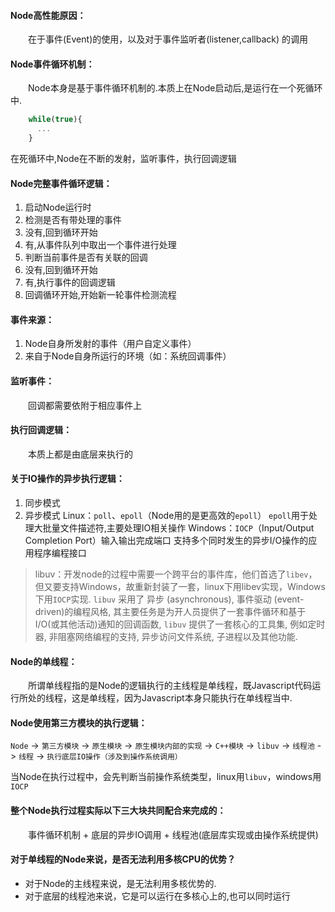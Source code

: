 
#### Node高性能原因：
&emsp;&emsp;在于事件(Event)的使用，以及对于事件监听者(listener,callback) 的调用

#### Node事件循环机制：
&emsp;&emsp;Node本身是基于事件循环机制的.本质上在Node启动后,是运行在一个死循环中.

```js
    while(true){
      ...
    }
```

在死循环中,Node在不断的发射，监听事件，执行回调逻辑

#### Node完整事件循环逻辑：
 1. 启动Node运行时
 2. 检测是否有带处理的事件
 3. 没有,回到循环开始
 4. 有,从事件队列中取出一个事件进行处理
 5. 判断当前事件是否有关联的回调
 6. 没有,回到循环开始
 7. 有,执行事件的回调逻辑
 8. 回调循环开始,开始新一轮事件检测流程

#### 事件来源：
 1. Node自身所发射的事件（用户自定义事件）
 2. 来自于Node自身所运行的环境（如：系统回调事件）

#### 监听事件：
&emsp;&emsp;回调都需要依附于相应事件上

#### 执行回调逻辑：
&emsp;&emsp;本质上都是由底层来执行的

#### 关于IO操作的异步执行逻辑：
  1. 同步模式
  2. 异步模式
        Linux：`poll`、`epoll`（Node用的是更高效的`epoll`）
                `epoll`用于处理大批量文件描述符,主要处理IO相关操作
        Windows：`IOCP`（Input/Output Completion Port）输入输出完成端口
                  支持多个同时发生的异步I/O操作的应用程序编程接口
    
 > libuv：开发node的过程中需要一个跨平台的事件库，他们首选了`libev`，但又要支持Windows，故重新封装了一套，linux下用libev实现，Windows下用`IOCP`实现. 
            `libuv` 采用了 异步 (asynchronous), 事件驱动 (event-driven)的编程风格, 其主要任务是为开人员提供了一套事件循环和基于I/O(或其他活动)通知的回调函数, `libuv` 提供了一套核心的工具集, 例如定时器, 非阻塞网络编程的支持, 异步访问文件系统, 子进程以及其他功能.

#### Node的单线程：
&emsp;&emsp;所谓单线程指的是Node的逻辑执行的主线程是单线程，既Javascript代码运行所处的线程，这是单线程，因为Javascript本身只能执行在单线程当中.

#### Node使用第三方模块的执行逻辑：
  `Node` -> `第三方模块` -> `原生模块` -> `原生模块内部的实现` -> `C++模块` -> `libuv` -> `线程池` -> `线程` -> `执行底层IO操作（涉及到操作系统调用）`

  当Node在执行过程中，会先判断当前操作系统类型，linux用`libuv`，windows用`IOCP`

#### 整个Node执行过程实际以下三大块共同配合来完成的：
&emsp;&emsp;事件循环机制 + 底层的异步IO调用 + 线程池(底层库实现或由操作系统提供) 

#### 对于单线程的Node来说，是否无法利用多核CPU的优势？
- 对于Node的主线程来说，是无法利用多核优势的.  
- 对于底层的线程池来说，它是可以运行在多核心上的,也可以同时运行